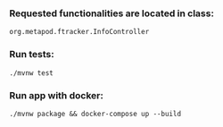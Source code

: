 ### Requested functionalities are located in class:
`org.metapod.ftracker.InfoController`

### Run tests:
`./mvnw test`

### Run app with docker:
`./mvnw package && docker-compose up --build`




